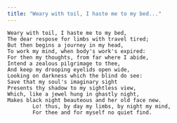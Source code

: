 ```yaml
---
title: "Weary with toil, I haste me to my bed..."
---
```


	Weary with toil, I haste me to my bed,
	The dear respose for limbs with travel tired;
	But then begins a journey in my head,
	To work my mind, when body's work's expired:
	For then my thoughts, from far where I abide,
	Intend a zealous pilgrimage to thee,
	And keep my drooping eyelids open wide,
	Looking on darkness which the blind do see:
	Save that my soul's imaginary sight
	Presents thy shadow to my sightless view,
	Which, like a jewel hung in ghastly night,
	Makes black night beauteous and her old face new.
			Lo! thus, by day my limbs, by night my mind,
			For thee and for myself no quiet find.

